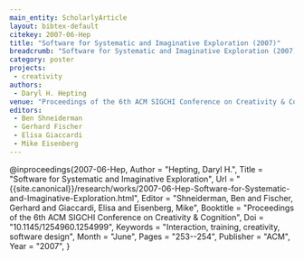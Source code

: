 ```yaml
---
main_entity: ScholarlyArticle
layout: bibtex-default
citekey: 2007-06-Hep
title: "Software for Systematic and Imaginative Exploration (2007)"
breadcrumb: "Software for Systematic and Imaginative Exploration (2007)"
category: poster
projects:
 - creativity
authors:
 - Daryl H. Hepting
venue: "Proceedings of the 6th ACM SIGCHI Conference on Creativity & Cognition"
editors:
 - Ben Shneiderman
 - Gerhard Fischer
 - Elisa Giaccardi
 - Mike Eisenberg
---
```

@inproceedings{2007-06-Hep,
	Author =  "Hepting, Daryl H.",
	Title =  "Software for Systematic and Imaginative Exploration",
	Url = \"{{site.canonical}}/research/works/2007-06-Hep-Software-for-Systematic-and-Imaginative-Exploration.html\",
	Editor =  "Shneiderman, Ben and Fischer, Gerhard and Giaccardi, Elisa and Eisenberg, Mike",
	Booktitle =  "Proceedings of the 6th ACM SIGCHI Conference on Creativity \& Cognition",
	Doi =  "10.1145/1254960.1254999",
	Keywords =  "Interaction, training, creativity, software design",
	Month =  "June",
	Pages =  "253--254",
	Publisher =  "ACM",
	Year =  "2007",
}
